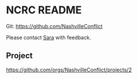 # NCRC README

Git: https://github.com/NashvilleConflict

Please contact [Sara](sara@nashvilleconflict.org) with feedback.

## Project

https://github.com/orgs/NashvilleConflict/projects/2
